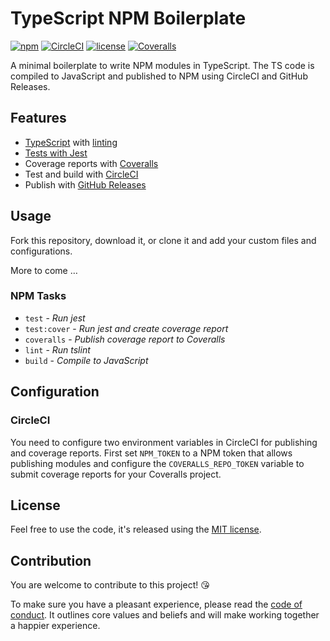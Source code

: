 # TypeScript NPM Boilerplate

[![npm](https://img.shields.io/npm/v/typescript-npm-boilerplate.svg)](https://www.npmjs.com/package/typescript-npm-boilerplate)
[![CircleCI](https://img.shields.io/circleci/project/github/sbstjn/typescript-npm-boilerplate/master.svg)](https://circleci.com/gh/sbstjn/typescript-npm-boilerplate)
[![license](https://img.shields.io/github/license/sbstjn/typescript-npm-boilerplate.svg)](https://github.com/sbstjn/typescript-npm-boilerplate/blob/master/LICENSE.md)
[![Coveralls](https://img.shields.io/coveralls/sbstjn/typescript-npm-boilerplate.svg)](https://coveralls.io/github/sbstjn/typescript-npm-boilerplate)

A minimal boilerplate to write NPM modules in TypeScript. The TS code is compiled to JavaScript and published to NPM using CircleCI and GitHub Releases.

## Features

- [TypeScript](tsconfig.json) with [linting](tslint.json)
- [Tests with Jest](test)
- Coverage reports with [Coveralls](https://coveralls.io)
- Test and build with [CircleCI](circle.yml)
- Publish with [GitHub Releases](https://github.com/sbstjn/typescript-npm-boilerplate/releases)

## Usage

Fork this repository, download it, or clone it and add your custom files and configurations.

More to come …

### NPM Tasks

- `test` - *Run jest*
- `test:cover` - *Run jest and create coverage report*
- `coveralls` - *Publish coverage report to Coveralls*
- `lint` - *Run tslint*
- `build` - *Compile to JavaScript*

## Configuration

### CircleCI

You need to configure two environment variables in CircleCI for publishing and coverage reports. First set `NPM_TOKEN` to a NPM token that allows publishing modules and configure the `COVERALLS_REPO_TOKEN` variable to submit coverage reports for your Coveralls project.

## License

Feel free to use the code, it's released using the [MIT license](LICENSE.md).

## Contribution

You are welcome to contribute to this project! 😘 

To make sure you have a pleasant experience, please read the [code of conduct](CODE_OF_CONDUCT.md). It outlines core values and beliefs and will make working together a happier experience.
